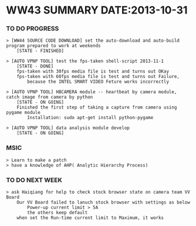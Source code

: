 WW43 SUMMARY	DATE:2013-10-31
================================

###  TO DO PROGRESS
	> [WW44 SOURCE CODE DOWNLOAD] set the auto-download and auto-build program prepared to work at weekends
		[STATE - FINISHED]

	> [AUTO VPNP TOOL] test the fps-taken shell-script 2013-11-1
		[STATE - DONE] 
		fps-taken with 30fps media file is test and turns out OKay
		fps-taken with 60fps media file is test and turns out Failure, 
			because the INTEL SMART VIDEO Feture works incorrectly

	> [AUTO VPNP TOOL] HBCAMERA module -- heartbeat by camera module, catch image from camera by python
		[STATE - ON GOING]
		Finished the first step of taking a capture from camera using pygame module
			Installation: sudo apt-get install python-pygame

	> [AUTO VPNP TOOL] data analysis module develop
		[STATE - ON GOING]

### MSIC
	> Learn to make a patch
	> have a knowledge of AHP( Analytic Hierarchy Process)

### TO DO NEXT WEEK
	> ask Haiqiang for help to check stock browser state on camera team VV Board 
		Our VV Board failed to lanuch stock browser with settings as below
			Power-up current limit > 5A
			the others keep default
		when set the Run-time current limit to Maximum, it works
